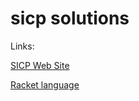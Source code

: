 # sicp solutions
Links:

[SICP Web Site](https://mitpress.mit.edu/sites/default/files/sicp/index.html)

[Racket language](https://racket-lang.org/)
